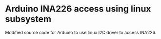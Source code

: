 # Arduino INA226 access using linux subsystem #

Modified source code for Arduino to use linux I2C driver to access INA226.
>

